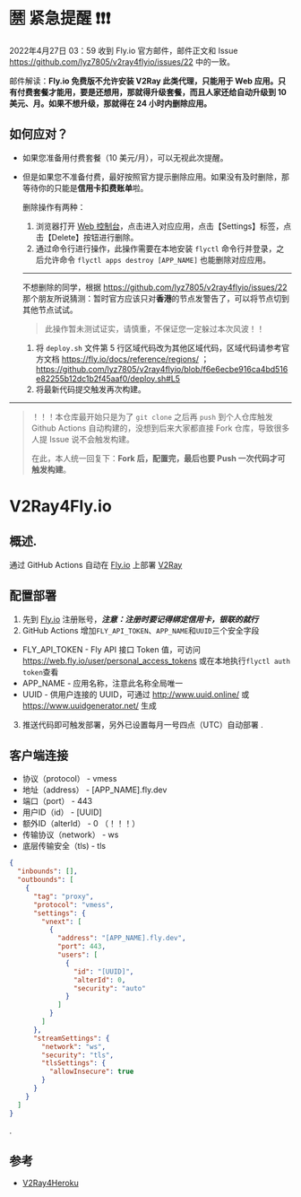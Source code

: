 # :u7981:	 紧急提醒 :exclamation::exclamation::exclamation:
2022年4月27日 03：59 收到 Fly.io 官方邮件，邮件正文和 Issue https://github.com/lyz7805/v2ray4flyio/issues/22 中的一致。

邮件解读：**Fly.io 免费版不允许安装 V2Ray 此类代理，只能用于 Web 应用。只有付费套餐才能用，要是还想用，那就得升级套餐，而且人家还给自动升级到 10 美元、月。如果不想升级，那就得在 24 小时内删除应用。**

## 如何应对？
- 如果您准备用付费套餐（10 美元/月），可以无视此次提醒。
- 但是如果您不准备付费，最好按照官方提示删除应用。如果没有及时删除，那等待你的只能是**信用卡扣费账单**啦。

  删除操作有两种：
    1. 浏览器打开 [Web 控制台](https://fly.io/apps)，点击进入对应应用，点击【Settings】标签，点击【Delete】按钮进行删除。
    2. 通过命令行进行操作，此操作需要在本地安装 `flyctl` 命令行并登录，之后允许命令 `flyctl apps destroy [APP_NAME]` 也能删除对应应用。

  ---
  不想删除的同学，根据 https://github.com/lyz7805/v2ray4flyio/issues/22 那个朋友所说猜测：暂时官方应该只对**香港**的节点发警告了，可以将节点切到其他节点试试。
  > 此操作暂未测试证实，请慎重，不保证您一定躲过本次风波！！
    1. 将 `deploy.sh` 文件第 5 行区域代码改为其他区域代码，区域代码请参考官方文档 https://fly.io/docs/reference/regions/ ；
      https://github.com/lyz7805/v2ray4flyio/blob/f6e6ecbe916ca4bd516e82255b12dc1b2f45aaf0/deploy.sh#L5
    2. 将最新代码提交触发再次构建。

---

> ！！！本仓库最开始只是为了 `git clone` 之后再 `push` 到个人仓库触发 Github Actions 自动构建的，没想到后来大家都直接 Fork 仓库，导致很多人提 Issue 说不会触发构建。
> 
> 在此，本人统一回复下：**Fork 后，配置完，最后也要 Push 一次代码才可触发构建**。

# V2Ray4Fly.io

## 概述.
通过 GitHub Actions 自动在 [Fly.io](https://fly.io/) 上部署 [V2Ray](https://www.v2fly.org/)

## 配置部署
1. 先到 [Fly.io](https://fly.io/) 注册账号，***注意：注册时要记得绑定信用卡，银联的就行***
2. GitHub Actions 增加`FLY_API_TOKEN`、`APP_NAME`和`UUID`三个安全字段
* FLY_API_TOKEN - Fly API 接口 Token 值，可访问 <https://web.fly.io/user/personal_access_tokens> 或在本地执行`flyctl auth token`查看
* APP_NAME - 应用名称，注意此名称全局唯一
* UUID - 供用户连接的 UUID，可通过 <http://www.uuid.online/> 或 <https://www.uuidgenerator.net/> 生成
3. 推送代码即可触发部署，另外已设置每月一号四点（UTC）自动部署
.
## 客户端连接
* 协议（protocol） - vmess
* 地址（address） - [APP_NAME].fly.dev
* 端口（port） - 443
* 用户ID（id） - [UUID]
* 额外ID（alterId） - 0 （！！！）
* 传输协议（network） - ws
* 底层传输安全（tls) - tls

```json
{
  "inbounds": [],
  "outbounds": [
    {
      "tag": "proxy",
      "protocol": "vmess",
      "settings": {
        "vnext": [
          {
            "address": "[APP_NAME].fly.dev",
            "port": 443,
            "users": [
              {
                "id": "[UUID]",
                "alterId": 0,
                "security": "auto"
              }
            ]
          }
        ]
      },
      "streamSettings": {
        "network": "ws",
        "security": "tls",
        "tlsSettings": {
          "allowInsecure": true
        }
      }
    }
  ]
}
```
.
## 参考
* [V2Ray4Heroku](https://github.com/lyz7805/v2ray4heroku)
